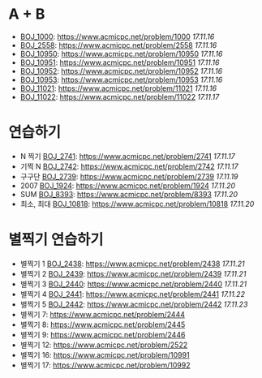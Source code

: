 # A + B
* [BOJ_1000](https://github.com/trashking/Algorithm/tree/master/src/BOJ_1000/): https://www.acmicpc.net/problem/1000 *17.11.16*
* [BOJ_2558](https://github.com/trashking/Algorithm/tree/master/src/BOJ_2558/): https://www.acmicpc.net/problem/2558 *17.11.16*
* [BOJ_10950](https://github.com/trashking/Algorithm/tree/master/src/BOJ_10950/): https://www.acmicpc.net/problem/10950 *17.11.16*
* [BOJ_10951](https://github.com/trashking/Algorithm/tree/master/src/BOJ_10951/): https://www.acmicpc.net/problem/10951 *17.11.16*
* [BOJ_10952](https://github.com/trashking/Algorithm/tree/master/src/BOJ_10952/): https://www.acmicpc.net/problem/10952 *17.11.16*
* [BOJ_10953](https://github.com/trashking/Algorithm/tree/master/src/BOJ_10953/): https://www.acmicpc.net/problem/10953 *17.11.16*
* [BOJ_11021](https://github.com/trashking/Algorithm/tree/master/src/BOJ_11021/): https://www.acmicpc.net/problem/11021 *17.11.16*
* [BOJ_11022](https://github.com/trashking/Algorithm/tree/master/src/BOJ_11022/): https://www.acmicpc.net/problem/11022 *17.11.17*

# 연습하기
* N 찍기 [BOJ_2741](https://github.com/trashking/Algorithm/tree/master/src/BOJ_2741/): https://www.acmicpc.net/problem/2741 *17.11.17*
* 기찍 N [BOJ_2742](https://github.com/trashking/Algorithm/tree/master/src/BOJ_2742/): https://www.acmicpc.net/problem/2742 *17.11.17*
* 구구단 [BOJ_2739](https://github.com/trashking/Algorithm/tree/master/src/BOJ_2739/): https://www.acmicpc.net/problem/2739 *17.11.19*
* 2007 [BOJ_1924](https://github.com/trashking/Algorithm/tree/master/src/BOJ_1924/): https://www.acmicpc.net/problem/1924 *17.11.20*
* SUM [BOJ_8393](https://github.com/trashking/Algorithm/tree/master/src/BOJ_8393/): https://www.acmicpc.net/problem/8393 *17.11.20*
* 최소, 최대 [BOJ_10818](https://github.com/trashking/Algorithm/tree/master/src/BOJ_10818/):  https://www.acmicpc.net/problem/10818 *17.11.20*

# 별찍기 연습하기
* 별찍기 1 [BOJ_2438](https://github.com/trashking/Algorithm/tree/master/src/BOJ_2438/): https://www.acmicpc.net/problem/2438 *17.11.21*
* 별찍기 2 [BOJ_2439](https://github.com/trashking/Algorithm/tree/master/src/BOJ_2439/): https://www.acmicpc.net/problem/2439 *17.11.21*
* 별찍기 3 [BOJ_2440](https://github.com/trashking/Algorithm/tree/master/src/BOJ_2440/): https://www.acmicpc.net/problem/2440 *17.11.21*
* 별찍기 4 [BOJ_2441](https://github.com/trashking/Algorithm/tree/master/src/BOJ_2441/): https://www.acmicpc.net/problem/2441 *17.11.22*
* 별찍기 5 [BOJ_2442](https://github.com/trashking/Algorithm/tree/master/src/BOJ_2442/): https://www.acmicpc.net/problem/2442 *17.11.23*
* 별찍기 7: https://www.acmicpc.net/problem/2444
* 별찍기 8: https://www.acmicpc.net/problem/2445
* 별찍기 9: https://www.acmicpc.net/problem/2446
* 별찍기 12: https://www.acmicpc.net/problem/2522
* 별찍기 16: https://www.acmicpc.net/problem/10991
* 별찍기 17: https://www.acmicpc.net/problem/10992